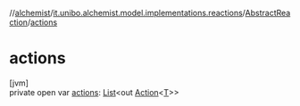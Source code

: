 //[alchemist](../../../index.md)/[it.unibo.alchemist.model.implementations.reactions](../index.md)/[AbstractReaction](index.md)/[actions](actions.md)

# actions

[jvm]\
private open var [actions](actions.md): [List](https://docs.oracle.com/javase/8/docs/api/java/util/List.html)<out [Action](../../it.unibo.alchemist.model.interfaces/-action/index.md)<[T](../../it.unibo.alchemist.model.implementations.movestrategies.target/-follow-target/index.md)>>
